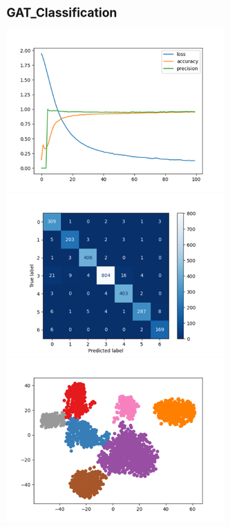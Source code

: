 # GAT_Classification
![alt-text](https://github.com/claCase/GAT_Classification/blob/main/Images/loss_acc_prec.png)
![alt-text](https://github.com/claCase/GAT_Classification/blob/main/Images/confusion.png)
![alt-text](https://github.com/claCase/GAT_Classification/blob/main/Images/tsne_embeddings.png)
